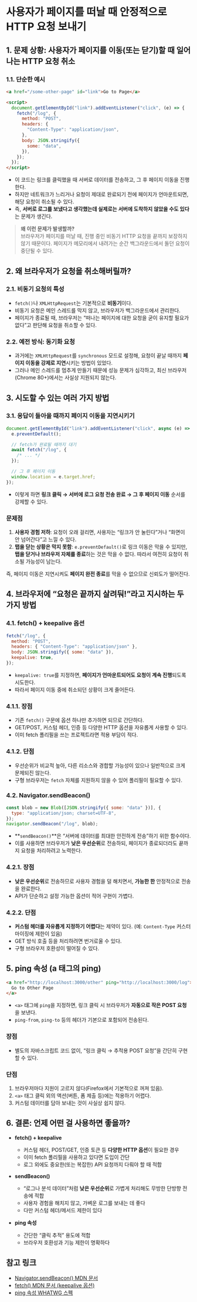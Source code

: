# 사용자가 페이지를 떠날 때 안정적으로 HTTP 요청 보내기

## 1. 문제 상황: 사용자가 페이지를 이동(또는 닫기)할 때 일어나는 HTTP 요청 취소

### 1.1. 단순한 예시

```html
<a href="/some-other-page" id="link">Go to Page</a>

<script>
  document.getElementById("link").addEventListener("click", (e) => {
    fetch("/log", {
      method: "POST",
      headers: {
        "Content-Type": "application/json",
      },
      body: JSON.stringify({
        some: "data",
      }),
    });
  });
</script>
```

- 이 코드는 링크를 클릭했을 때 서버로 데이터를 전송하고, 그 후 페이지 이동을 진행한다.
- 하지만 네트워크가 느리거나 요청이 제대로 완료되기 전에 페이지가 언마운트되면, 해당 요청이 취소될 수 있다.
- 즉, **서버로 로그를 보냈다고 생각했는데 실제로는 서버에 도착하지 않았을 수도 있다**는 문제가 생긴다.

> **왜 이런 문제가 발생할까?**  
> 브라우저가 페이지를 떠날 때, 진행 중인 비동기 HTTP 요청을 끝까지 보장하지 않기 때문이다. 페이지가 메모리에서 내려가는 순간 백그라운드에서 돌던 요청이 중단될 수 있다.

## 2. 왜 브라우저가 요청을 취소해버릴까?

### 2.1. 비동기 요청의 특성

- `fetch()`나 `XMLHttpRequest`는 기본적으로 **비동기**이다.
- 비동기 요청은 메인 스레드를 막지 않고, 브라우저가 백그라운드에서 관리한다.
- 페이지가 종료될 때, 브라우저는 “떠나는 페이지에 대한 요청을 굳이 유지할 필요가 없다”고 판단해 요청을 취소할 수 있다.

### 2.2. 예전 방식: 동기화 요청

- 과거에는 `XMLHttpRequest`를 `synchronous` 모드로 설정해, 요청이 끝날 때까지 **페이지 이동을 강제로 지연**시키는 방법이 있었다.
- 그러나 메인 스레드를 멈추게 만들기 때문에 성능 문제가 심각하고, 최신 브라우저(Chrome 80+)에서는 사실상 지원되지 않는다.

## 3. 시도할 수 있는 여러 가지 방법

### 3.1. 응답이 돌아올 때까지 페이지 이동을 지연시키기

```js
document.getElementById("link").addEventListener("click", async (e) => {
  e.preventDefault();

  // fetch가 완료될 때까지 대기
  await fetch("/log", {
    /* ... */
  });

  // 그 후 페이지 이동
  window.location = e.target.href;
});
```

- 이렇게 하면 **링크 클릭 → 서버에 로그 요청 전송 완료 → 그 후 페이지 이동** 순서를 강제할 수 있다.

### 문제점

1. **사용자 경험 저하**: 요청이 오래 걸리면, 사용자는 “링크가 안 눌린다”거나 “화면이 안 넘어간다”고 느낄 수 있다.
2. **탭을 닫는 상황은 막지 못함**: `e.preventDefault()`로 링크 이동은 막을 수 있지만, **탭을 닫거나 브라우저 자체를 종료**하는 것은 막을 수 없다. 따라서 여전히 요청이 취소될 가능성이 남는다.

즉, 페이지 이동은 지연시켜도 **페이지 완전 종료**를 막을 수 없으므로 신뢰도가 떨어진다.

## 4. 브라우저에 “요청은 끝까지 살려둬!”라고 지시하는 두 가지 방법

### 4.1. fetch() + keepalive 옵션

```js
fetch("/log", {
  method: "POST",
  headers: { "Content-Type": "application/json" },
  body: JSON.stringify({ some: "data" }),
  keepalive: true,
});
```

- `keepalive: true`를 지정하면, **페이지가 언마운트되어도 요청이 계속 진행**되도록 시도한다.
- 따라서 페이지 이동 중에 취소되던 상황이 크게 줄어든다.

### 4.1.1. 장점

- 기존 `fetch()` 구문에 옵션 하나만 추가하면 되므로 간단하다.
- GET/POST, 커스텀 헤더, 인증 등 다양한 HTTP 옵션을 자유롭게 사용할 수 있다.
- 이미 fetch 폴리필을 쓰는 프로젝트라면 적용 부담이 적다.

### 4.1.2. 단점

- 우선순위가 비교적 높아, 다른 리소스와 경합할 가능성이 있으나 일반적으로 크게 문제되진 않는다.
- 구형 브라우저는 `fetch` 자체를 지원하지 않을 수 있어 폴리필이 필요할 수 있다.

### 4.2. Navigator.sendBeacon()

```js
const blob = new Blob([JSON.stringify({ some: "data" })], {
  type: "application/json; charset=UTF-8",
});
navigator.sendBeacon("/log", blob);
```

- **`sendBeacon()`**은 “서버에 데이터를 최대한 안전하게 전송”하기 위한 함수이다.
- 이를 사용하면 브라우저가 **낮은 우선순위**로 전송하되, 페이지가 종료되더라도 끝까지 요청을 처리하려고 노력한다.

### 4.2.1. 장점

- **낮은 우선순위**로 전송하므로 사용자 경험을 덜 해치면서, **가능한 한** 안정적으로 전송을 완료한다.
- API가 단순하고 설정 가능한 옵션이 적어 구현이 가볍다.

### 4.2.2. 단점

- **커스텀 헤더를 자유롭게 지정하기 어렵다**는 제약이 있다. (예: `Content-Type` 커스터마이징에 제한이 있음)
- GET 방식 호출 등을 처리하려면 번거로울 수 있다.
- 구형 브라우저 호환성이 떨어질 수 있다.

## 5. ping 속성 (a 태그의 ping)

```html
<a href="http://localhost:3000/other" ping="http://localhost:3000/log">
  Go to Other Page
</a>
```

- `<a>` 태그에 `ping`을 지정하면, 링크 클릭 시 브라우저가 **자동으로 작은 POST 요청**을 보낸다.
- `ping-from`, `ping-to` 등의 헤더가 기본으로 포함되어 전송된다.

### 장점

- 별도의 자바스크립트 코드 없이, “링크 클릭 → 추적용 POST 요청”을 간단히 구현할 수 있다.

### 단점

1. 브라우저마다 지원이 고르지 않다(Firefox에서 기본적으로 꺼져 있음).
2. `<a>` 태그 클릭 외의 액션(버튼, 폼 제출 등)에는 적용하기 어렵다.
3. 커스텀 데이터를 담아 보내는 것이 사실상 쉽지 않다.

## 6. 결론: 언제 어떤 걸 사용하면 좋을까?

- **fetch() + keepalive**

  - 커스텀 헤더, POST/GET, 인증 토큰 등 **다양한 HTTP 옵션**이 필요한 경우
  - 이미 fetch 폴리필을 사용하고 있다면 도입이 간단
  - 로그 외에도 중요한(또는 복잡한) API 요청까지 다뤄야 할 때 적합

- **sendBeacon()**

  - “로그나 분석 데이터”처럼 **낮은 우선순위**로 가볍게 처리해도 무방한 단방향 전송에 적합
  - 사용자 경험을 해치지 않고, 가벼운 로그를 보내는 데 좋다
  - 다만 커스텀 헤더/메서드 제한이 있다

- **ping 속성**
  - 간단한 “클릭 추적” 용도에 적합
  - 브라우저 호환성과 기능 제한이 명확하다

## 참고 링크

- [Navigator.sendBeacon() MDN 문서](https://developer.mozilla.org/en-US/docs/Web/API/Navigator/sendBeacon)
- [fetch() MDN 문서 (keepalive 옵션)](https://developer.mozilla.org/en-US/docs/Web/API/Fetch_API)
- [ping 속성 WHATWG 스펙](https://html.spec.whatwg.org/multipage/semantics.html#ping)
